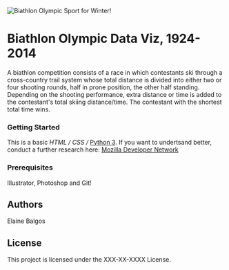![Biathlon Olympic Sport for Winter!](biathlon.png)

# Biathlon Olympic Data Viz, 1924-2014

A biathlon competition consists of a race in which contestants ski through a cross-country trail system whose total distance is divided into either two or four shooting rounds, half in prone position, the other half standing. Depending on the shooting performance, extra distance or time is added to the contestant's total skiing distance/time. The contestant with the shortest total time wins.


### Getting Started
This is a basic _HTML / CSS /_ [Python 3](https://www.python.org/). If you want to undertsand better, conduct a further research here: [Mozilla Developer Network](https://developer.mozilla.org/en-US/docs/Learn)


### Prerequisites
Illustrator, Photoshop and Git!


## Authors
Elaine Balgos


## License
This project is licensed under the XXX-XX-XXXX License.
